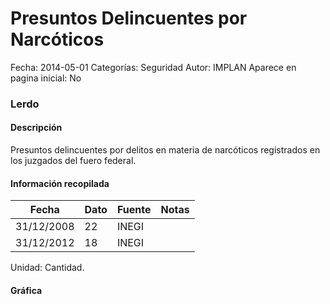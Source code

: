 Presuntos Delincuentes por Narcóticos
=====

Fecha: 2014-05-01
Categorías: Seguridad
Autor: IMPLAN
Aparece en pagina inicial: No

### Lerdo

#### Descripción

Presuntos delincuentes por delitos en materia de narcóticos registrados en los juzgados del fuero federal.

<!-- break -->

#### Información recopilada

<table class="table table-hover table-bordered matriz">
  <thead>
    <tr><th>Fecha</th><th>Dato</th><th>Fuente</th><th>Notas</th></tr>
  </thead>
  <tbody>
    <tr><td class="centrado">31/12/2008</td><td class="derecha">22</td><td>INEGI</td><td></td></tr>
    <tr><td class="centrado">31/12/2012</td><td class="derecha">18</td><td>INEGI</td><td></td></tr>
  </tbody>
</table>

Unidad: Cantidad.

#### Gráfica

<div id="Morrisifgdpqup" class="grafica"></div>
  <script>
  new Morris.Line({
    element: 'Morrisifgdpqup',
    data: [
      { fecha: '2008-12-31', dato: 22 },
      { fecha: '2012-12-31', dato: 18 }
    ],
    xkey: 'fecha',
    ykeys: ['dato'],
    labels: ['Dato'],
    lineColors: ['#FF5B02'],
    xLabelFormat: function(d) {
      return d.getDate()+'/'+(d.getMonth()+1)+'/'+d.getFullYear();
    },
    dateFormat: function (ts) {
      var d = new Date(ts);
      return d.getDate() + '/' + (d.getMonth() + 1) + '/' + d.getFullYear();
    }
  });
  </script>
